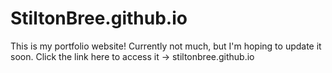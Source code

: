 # StiltonBree.github.io
This is my portfolio website! 
Currently not much, but I'm hoping to update it soon.
Click the link here to access it -> stiltonbree.github.io
